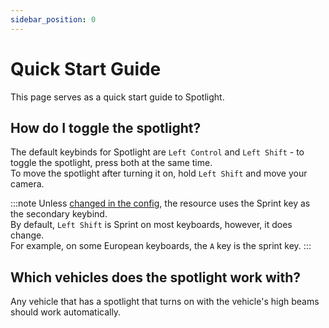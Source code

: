 ```yaml
---
sidebar_position: 0
---
```


# Quick Start Guide

This page serves as a quick start guide to Spotlight.

## How do I toggle the spotlight?

The default keybinds for Spotlight are `Left Control` and `Left Shift` - to toggle the spotlight, press both at the same time.  
To move the spotlight after turning it on, hold `Left Shift` and move your camera.

:::note
Unless [changed in the config](../config.md#secondary-keybind), the resource uses the Sprint key as the secondary keybind.  
By default, `Left Shift` is Sprint on most keyboards, however, it does change.  
For example, on some European keyboards, the `A` key is the sprint key.
:::

## Which vehicles does the spotlight work with?

Any vehicle that has a spotlight that turns on with the vehicle's high beams should work automatically. 
